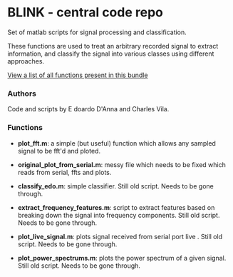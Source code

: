 # BLINK - central code repo

Set of matlab scripts for signal processing and classification.

These functions are used to treat an arbitrary recorded signal to extract information, and classify the signal into various classes using different approaches.

[View a list of all functions present in this bundle](https://github.com/Edrosos/BLINK#functions)

### Authors

Code and scripts by E doardo D'Anna and Charles Vila.

### Functions
- **plot_fft.m**: a simple (but useful) function which allows any sampled signal to be fft'd and ploted.

- **original_plot_from_serial.m**: messy file which needs to be fixed which reads from serial, ffts and plots.

- **classify_edo.m**: simple classifier. Still old script. Needs to be gone through.

- **extract_frequency_features.m**: script to extract features based on breaking down the signal into frequency components. Still old script. Needs to be gone through.

- **plot_live_signal.m**: plots signal received from serial port live . Still old script. Needs to be gone through.

- **plot_power_spectrums.m**: plots the power spectrum of a given signal. Still old script. Needs to be gone through.
